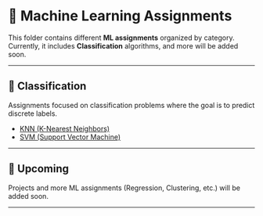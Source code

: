 # 📂 Machine Learning Assignments  

This folder contains different **ML assignments** organized by category.  
Currently, it includes **Classification** algorithms, and more will be added soon.  

---

## 🔹 Classification  
Assignments focused on classification problems where the goal is to predict discrete labels.  

- [KNN (K-Nearest Neighbors)](Classification/KNN/KNN_Assignment_Breast_Cancer.ipynb)  
- [SVM (Support Vector Machine)](Classification/SVM/SVM_Implementation.ipynb)  

---

## 🔹 Upcoming  
Projects and more ML assignments (Regression, Clustering, etc.) will be added soon.  

---
